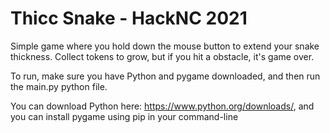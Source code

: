 # Thicc Snake - HackNC 2021

Simple game where you hold down the mouse button to extend your snake thickness. Collect tokens to grow, but if you hit a obstacle, it's game over.

To run, make sure you have Python and pygame downloaded, and then run the main.py python file.

You can download Python here: https://www.python.org/downloads/, and you can install pygame using pip in your command-line
